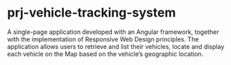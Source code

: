 # prj-vehicle-tracking-system
A single-page application developed with an Angular framework, together with the implementation of Responsive Web Design principles. The application allows users to retrieve and list their vehicles, locate and display each vehicle on the Map based on the vehicle’s geographic location.
